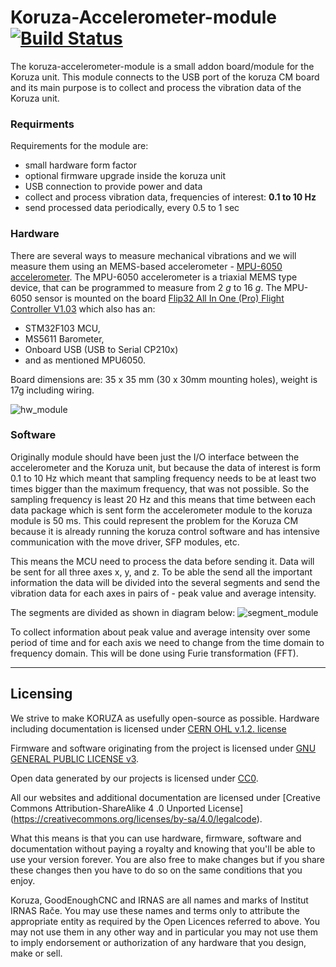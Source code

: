 # Koruza-Accelerometer-module [![Build Status](https://travis-ci.org/IRNAS/koruza-accelerometer-module.svg?branch=master)](https://travis-ci.org/IRNAS/koruza-accelerometer-module)
The koruza-accelerometer-module is a small addon board/module for the Koruza unit. This module connects to the USB port of the koruza CM board and its main purpose is to collect and process the vibration data of the Koruza unit.

### Requirments
Requirements for the module are:
* small hardware form factor
* optional firmware upgrade inside the koruza unit
* USB connection to provide power and data
* collect and process vibration data, frequencies of interest: **0.1 to 10 Hz**
* send processed data periodically, every 0.5 to 1 sec


### Hardware
There are several ways to measure mechanical vibrations and we will measure them using an MEMS-based accelerometer - [MPU-6050 accelerometer](link1_accelerometer). The MPU-6050 accelerometer is a triaxial MEMS type device, that can be programmed to measure from 2 _g_ to 16 _g_. The MPU-6050 sensor is mounted on the board [Flip32 All In One (Pro) Flight Controller V1.03](link2_module) which also has an:
* STM32F103 MCU,
* MS5611 Barometer,
* Onboard USB (USB to Serial CP210x)
* and as mentioned MPU6050.

Board dimensions are: 35 x 35 mm (30 x 30mm mounting holes), weight is 17g including wiring.

![hw_module][link3_hw_image]

### Software
Originally module should have been just the I/O interface between the accelerometer and the Koruza unit, but because the data of interest is form 0.1 to 10 Hz which meant that sampling frequency needs to be at least two times bigger than the maximum frequency, that was not possible. So the sampling frequency is least 20 Hz and this means that time between each data package which is sent form the accelerometer module to the koruza module is 50 ms. This could represent the problem for the Koruza CM because it is already running the koruza control software and has intensive communication with the move driver, SFP modules, etc. 

This means the MCU need to process the data before sending it. Data will be sent for all three axes x, y, and z. To be able the send all the important information the data will be divided into the several segments and send the vibration data for each axes in pairs of - peak value and average intensity. 

The segments are divided as shown in diagram below:
![segment_module][link4_segment_module]

To collect information about peak value and average intensity over some period of time and for each axis we need to change from the time domain to frequency domain. This will be done using Furie transformation (FFT).

---

## Licensing

We strive to make KORUZA as usefully open-source as possible.
Hardware including documentation is licensed under [CERN OHL v.1.2. license](http://www.ohwr.org/licenses/cern-ohl/v1.2)

Firmware and software originating from the project is licensed under [GNU GENERAL PUBLIC LICENSE v3](http://www.gnu.org/licenses/gpl-3.0.en.html).

Open data generated by our projects is licensed under [CC0](https://creativecommons.org/publicdomain/zero/1.0/legalcode).

All our websites and additional documentation are licensed under [Creative Commons Attribution-ShareAlike 4 .0 Unported License] (https://creativecommons.org/licenses/by-sa/4.0/legalcode).

What this means is that you can use hardware, firmware, software and documentation without paying a royalty and knowing that you'll be able to use your version forever. You are also free to make changes but if you share these changes then you have to do so on the same conditions that you enjoy.

Koruza, GoodEnoughCNC and IRNAS are all names and marks of Institut IRNAS Rače. 
You may use these names and terms only to attribute the appropriate entity as required by the Open Licences referred to above. You may not use them in any other way and in particular you may not use them to imply endorsement or authorization of any hardware that you design, make or sell.

[link1_accelerometer]: <datasheet_link>
[link2_module]: <https://hobbyking.com/en_us/flip32-naze32-all-in-one-pro.html>
[link3_hw_image]: <https://github.com/IRNAS/koruza-accelerometer-module/blob/master/Pics/hardware_module.png.png>
[link4_segment_module]: <https://github.com/IRNAS/koruza-accelerometer-module/blob/master/Pics/segment_diagram.png>



